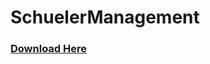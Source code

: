 # SchuelerManagement
### [Download Here](https://github.com/AlexH-037/SchuelerManagement/releases/latest)

